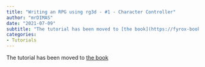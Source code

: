 ```yaml
---
title: "Writing an RPG using rg3d - #1 - Character Controller"
author: "mrDIMAS"
date: "2021-07-09"
subtitle: "The tutorial has been moved to [the book](https://fyrox-book.github.io/fyrox/tutorials/rpg/tutorial-1/tutorial-part-1.html)"
categories: 
- Tutorials
---
```


The tutorial has been moved to [the book](https://fyrox-book.github.io/fyrox/tutorials/rpg/tutorial-1/tutorial-part-1.html)